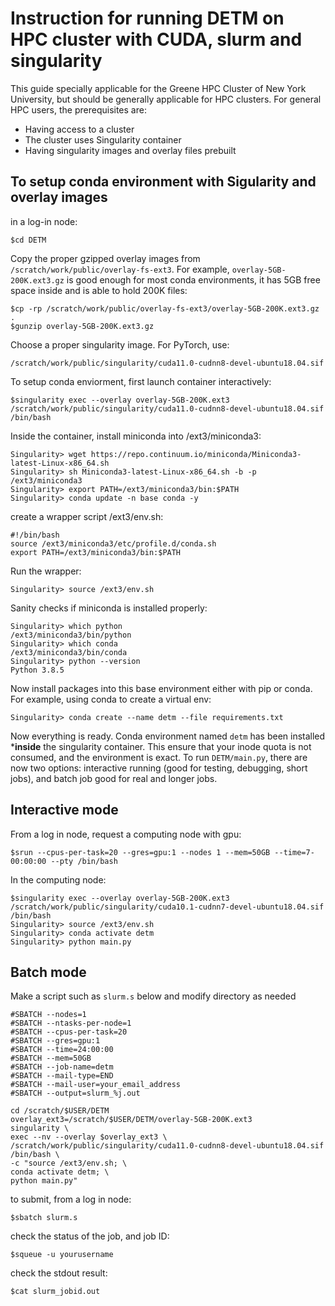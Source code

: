 # Instruction for running DETM on HPC cluster with CUDA, slurm and singularity
This guide specially applicable for the Greene HPC Cluster of New York University, but should be generally applicable for HPC clusters.
For general HPC users, the prerequisites are:
- Having access to a cluster 
- The cluster uses Singularity container 
- Having singularity images and overlay files prebuilt 

## To setup conda environment with Sigularity and overlay images
in a log-in node:
```
$cd DETM
```

Copy the proper gzipped overlay images from `/scratch/work/public/overlay-fs-ext3`. For example, `overlay-5GB-200K.ext3.gz` is good enough for most conda environments, it has 5GB free space inside and is able to hold 200K files:
```
$cp -rp /scratch/work/public/overlay-fs-ext3/overlay-5GB-200K.ext3.gz .
$gunzip overlay-5GB-200K.ext3.gz
```
Choose a proper singularity image. For PyTorch, use:

`/scratch/work/public/singularity/cuda11.0-cudnn8-devel-ubuntu18.04.sif`

To setup conda enviorment, first launch container interactively: 

```
$singularity exec --overlay overlay-5GB-200K.ext3 /scratch/work/public/singularity/cuda11.0-cudnn8-devel-ubuntu18.04.sif /bin/bash
```
Inside the container, install miniconda into /ext3/miniconda3:
```
Singularity> wget https://repo.continuum.io/miniconda/Miniconda3-latest-Linux-x86_64.sh
Singularity> sh Miniconda3-latest-Linux-x86_64.sh -b -p /ext3/miniconda3
Singularity> export PATH=/ext3/miniconda3/bin:$PATH
Singularity> conda update -n base conda -y
```
create a wrapper script /ext3/env.sh: 
```
#!/bin/bash
source /ext3/miniconda3/etc/profile.d/conda.sh
export PATH=/ext3/miniconda3/bin:$PATH
```
Run the wrapper:
```
Singularity> source /ext3/env.sh
```
Sanity checks if miniconda is installed properly:
```
Singularity> which python
/ext3/miniconda3/bin/python
Singularity> which conda
/ext3/miniconda3/bin/conda
Singularity> python --version
Python 3.8.5
```

Now install packages into this base environment either with pip or conda.
For example, using conda to create a virtual env:
```
Singularity> conda create --name detm --file requirements.txt 
```
Now everything is ready. Conda environment named `detm` has been installed ***inside** the singularity container. This ensure that your inode quota is not consumed, and the environment is exact.
To run `DETM/main.py`, there are now two options: interactive running (good for testing, debugging, short jobs), and batch job good for real and longer jobs. 
## Interactive mode
From a log in node, request a computing node with gpu:
```
$srun --cpus-per-task=20 --gres=gpu:1 --nodes 1 --mem=50GB --time=7-00:00:00 --pty /bin/bash
```
In the computing node:
```
$singularity exec --overlay overlay-5GB-200K.ext3 /scratch/work/public/singularity/cuda10.1-cudnn7-devel-ubuntu18.04.sif /bin/bash
Singularity> source /ext3/env.sh
Singularity> conda activate detm
Singularity> python main.py
```
## Batch mode
Make a script such as `slurm.s` below and modify directory as needed 
```
#SBATCH --nodes=1
#SBATCH --ntasks-per-node=1
#SBATCH --cpus-per-task=20
#SBATCH --gres=gpu:1
#SBATCH --time=24:00:00
#SBATCH --mem=50GB
#SBATCH --job-name=detm
#SBATCH --mail-type=END
#SBATCH --mail-user=your_email_address
#SBATCH --output=slurm_%j.out

cd /scratch/$USER/DETM
overlay_ext3=/scratch/$USER/DETM/overlay-5GB-200K.ext3
singularity \
exec --nv --overlay $overlay_ext3 \
/scratch/work/public/singularity/cuda11.0-cudnn8-devel-ubuntu18.04.sif /bin/bash \
-c "source /ext3/env.sh; \
conda activate detm; \
python main.py"
```
to submit, from a log in node:
```
$sbatch slurm.s
```
check the status of the job, and job ID:
```
$squeue -u yourusername
```
check the stdout result:
```
$cat slurm_jobid.out
```

